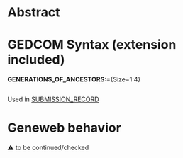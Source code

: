 ﻿# Abstract

# GEDCOM Syntax (extension included)

**GENERATIONS_OF_ANCESTORS**:={Size=1:4}
<pre>
</pre>
Used in <a href=Ged.SUBMISSION_RECORD>SUBMISSION_RECORD</a><br />

# Geneweb behavior


:warning: to be continued/checked

